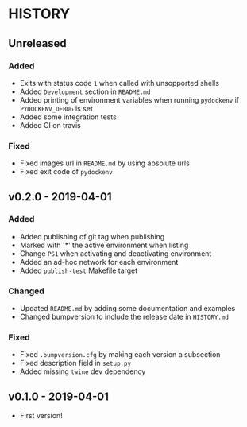 # HISTORY

## Unreleased

### Added

- Exits with status code `1` when called with unsopported shells
- Added `Development` section in `README.md`
- Added printing of environment variables when running `pydockenv` if `PYDOCKENV_DEBUG` is set
- Added some integration tests
- Added CI on travis

### Fixed

- Fixed images url in `README.md` by using absolute urls
- Fixed exit code of `pydockenv`

## v0.2.0 - 2019-04-01

### Added

- Added publishing of git tag when publishing
- Marked with '*' the active environment when listing
- Change `PS1` when activating and deactivating environment
- Added an ad-hoc network for each environment
- Added `publish-test` Makefile target

### Changed

- Updated `README.md` by adding some documentation and examples
- Changed bumpversion to include the release date in `HISTORY.md`

### Fixed

- Fixed `.bumpversion.cfg` by making each version a subsection
- Fixed description field in `setup.py`
- Added missing `twine` dev dependency


## v0.1.0 - 2019-04-01

- First version!
